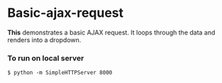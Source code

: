 # Basic-ajax-request

**This** demonstrates a basic AJAX request. It loops through the data and renders into a dropdown.

### To run on local server

	$ python -m SimpleHTTPServer 8000